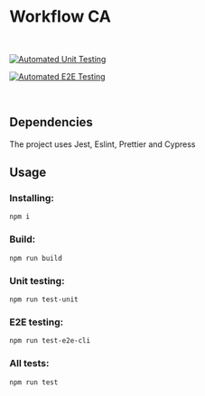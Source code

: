 # Workflow CA
<br>

[![Automated Unit Testing](https://github.com/AkselBF/workflow_CA/actions/workflows/unit-testing.yml/badge.svg)](https://github.com/AkselBF/workflow_CA/actions/workflows/unit-testing.yml)

[![Automated E2E Testing](https://github.com/AkselBF/workflow_CA/actions/workflows/e2e-testing.yml/badge.svg)](https://github.com/AkselBF/workflow_CA/actions/workflows/e2e-testing.yml)

<br>

## Dependencies
The project uses Jest, Eslint, Prettier and Cypress
<br>

## Usage
### Installing:
```npm i```

### Build:
```npm run build```

### Unit testing:
```npm run test-unit```

### E2E testing:
```npm run test-e2e-cli```

### All tests:
```npm run test```